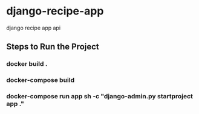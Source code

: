 # django-recipe-app

django recipe app api

## Steps to Run the Project

### docker build .

### docker-compose build

### docker-compose run app sh -c "django-admin.py startproject app ."
